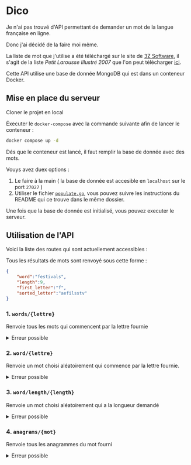 # Dico

Je n'ai pas trouvé d'API permettant de demander un mot de la langue française en ligne.

Donc j'ai décidé de la faire moi même.

La liste de mot que j'utilise a été téléchargé sur le site de [3Z Software](http://www.3zsoftware.com/fr/listes.php), il s'agit de la liste *Petit Larousse Illustré 2007* que l'on peut télécharger [ici](http://www.3zsoftware.com/listes/pli07.zip).

Cette API utilise une base de donnée MongoDB qui est dans un conteneur Docker.

## Mise en place du serveur

Cloner le projet en local

Éxecuter le `docker-compose` avec la commande suivante afin de lancer le conteneur :

```bash
docker compose up -d
```

Dés que le conteneur est lancé, il faut remplir la base de donnée avec des mots.

Vouys avez duex options :

1. Le faire à la main ( la base de donnée est accesible en `localhost` sur le port `27027` )
2. Utiliser le fichier [`populate.go`](https://github.com/Francois389/Dico/blob/main/api/populate/populate.go), vous pouvez suivre les instructions du README qui ce trouve dans le même dossier.

Une fois que la base de donnée est initialisé, vous pouvez executer le serveur.

## Utilisation de l'API

Voici la liste des routes qui sont actuellement accessibles :

Tous les résultats de mots sont renvoyé sous cette forme :

```json
{
    "word":"festivals",
    "length":9,
    "first_letter":"f",
    "sorted_letter":"aefilsstv"
}
```

### 1. `words/{lettre}`

Renvoie tous les mots qui commencent par la lettre fournie

<details>
  <summary>Erreur possible</summary>

- Si la lettre fournie ne fait pas 1 caractère, une erreur sera renvoyé :

`400 Bad Request`

```json
{
  "error": "Invalid first letter. Expected one character."
}
```

Exemple : `words/abc` renverra cette erreur.

- Si aucun mot ne commence par la lettre fournie, une erreur sera renvoyé :

`404 Not Found`

```json
{
  "error": "No words start with a (╚)"
}
```

Exemple : `words/╚` renverra cette erreur.

</details>

### 2. `word/{lettre}`

Renvoie un mot choisi aléatoirement qui commence par la lettre fournie.

<details>
  <summary>Erreur possible</summary>

- Si la lettre fournie ne fait pas 1 caractère, une erreur sera renvoyé :

`400 Bad Request`

```json
{
  "error": "Invalid first letter. Expected one character."
}
```

Exemple : `word/abc` renverra cette erreur.

- Si aucun mot ne commence par la lettre fournie, une erreur sera renvoyé :

`404 Not Found`

```json
{
  "error": "No words start with a (╚)"
}
```

Exemple : `word/╚` renverra cette erreur.

</details>

### 3. `word/length/{length}`

Renvoie un mot choisi aléatoirement qui a la longueur demandé

<details>
  <summary>Erreur possible</summary>

- Si la longueur fournie n'est pas un nombre, une erreur sera renvoyé :

`400 Bad Request`

```json
{
  "error":"Please give a number"
}
```

Exemple : `word/length/a` renverra cette erreur.

- Si aucun mot avec la longueur fournie n'est trouvé, une erreur sera renvoyé :

`404 Not Found`

```json
{
  "error": "No words with length (111)"
}
```

Exemple : `word/length/111` renverra cette erreur.

</details>

### 4. `anagrams/{mot}`

Renvoie tous les anagrammes du mot fourni

<details>
  <summary>Erreur possible</summary>

- Si le mot fourni n'a pas d'anagramme, une erreur sera renvoyé :

`404 Not Found`

```json
{
  "error": "No anagram found for this word (aaaaaaaa)"
}
```

</details>
